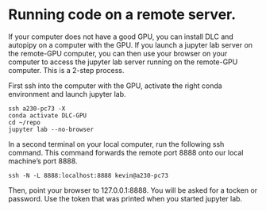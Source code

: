 # Running code on a remote server.

If your computer does not have a good GPU, you can install DLC and autopipy on a computer with the GPU. If you launch a jupyter lab server on the remote-GPU computer, you can then use your browser on your computer to access the jupyter lab server running on the remote-GPU computer. This is a 2-step process.


First ssh into the computer with the GPU, activate the right conda environment and launch jupyter lab.

```
ssh a230-pc73 -X 
conda activate DLC-GPU
cd ~/repo
jupyter lab --no-browser
```

In a second terminal on your local computer, run the following ssh command.
This command forwards the remote port 8888 onto our local machine’s port 8888.

``` 
ssh -N -L 8888:localhost:8888 kevin@a230-pc73
```

Then, point your browser to 127.0.0.1:8888. You will be asked for a tocken or password.
Use the token that was printed when you started jupyter lab.
